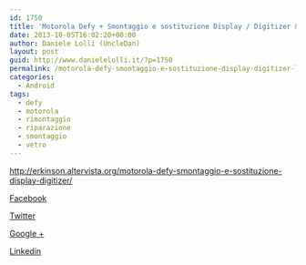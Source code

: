```yaml
---
id: 1750
title: 'Motorola Defy + Smontaggio e sostituzione Display / Digitizer &#8211; Lo smontatore'
date: 2013-10-05T16:02:20+00:00
author: Daniele Lolli (UncleDan)
layout: post
guid: http://www.danielelolli.it/?p=1750
permalink: /motorola-defy-smontaggio-e-sostituzione-display-digitizer-lo-smontatore-10-2013.html
categories:
  - Android
tags:
  - defy
  - motorola
  - rimontaggio
  - riparazione
  - smontaggio
  - vetro
---
```

<http://erkinson.altervista.org/motorola-defy-smontaggio-e-sostituzione-display-digitizer/>

<div class="container_share">
  <a href="http://www.facebook.com/sharer.php?u=http://www.danielelolli.it/motorola-defy-smontaggio-e-sostituzione-display-digitizer-lo-smontatore-10-2013.html&t=Motorola Defy + Smontaggio e sostituzione Display / Digitizer &#8211; Lo smontatore" target="_blank" class="button_purab_share facebook"><span><i class="icon-facebook"></i></span>
  
  <p>
    Facebook
  </p></a> 
  
  <a href="http://twitter.com/share?url=http://www.danielelolli.it/motorola-defy-smontaggio-e-sostituzione-display-digitizer-lo-smontatore-10-2013.html&text=Motorola Defy + Smontaggio e sostituzione Display / Digitizer &#8211; Lo smontatore" target="_blank" class="button_purab_share twitter"><span><i class="icon-twitter"></i></span>
  
  <p>
    Twitter
  </p></a> 
  
  <a href="https://plus.google.com/share?url=http://www.danielelolli.it/motorola-defy-smontaggio-e-sostituzione-display-digitizer-lo-smontatore-10-2013.html" target="_blank" class="button_purab_share google-plus"><span><i class="icon-google-plus"></i></span>
  
  <p>
    Google +
  </p></a> 
  
  <a href="http://www.linkedin.com/shareArticle?mini=true&url=http://www.danielelolli.it/motorola-defy-smontaggio-e-sostituzione-display-digitizer-lo-smontatore-10-2013.html&title=Motorola Defy + Smontaggio e sostituzione Display / Digitizer &#8211; Lo smontatore" target="_blank" class="button_purab_share linkedin"><span><i class="icon-linkedin"></i></span>
  
  <p>
    Linkedin
  </p></a>
</div>